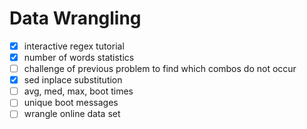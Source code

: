 # Data Wrangling

- [x] interactive regex tutorial
- [x] number of words statistics
- [ ] challenge of previous problem to find which combos do not occur
- [x] sed inplace substitution
- [ ] avg, med, max, boot times
- [ ] unique boot messages
- [ ] wrangle online data set
